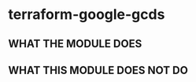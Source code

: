 # terraform-google-gcds

## WHAT THE MODULE DOES


## WHAT THIS MODULE DOES NOT DO



<!-- BEGINNING OF PRE-COMMIT-TERRAFORM DOCS HOOK -->


<!-- END OF PRE-COMMIT-TERRAFORM DOCS HOOK -->